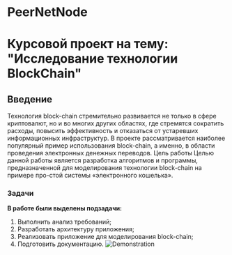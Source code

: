# PeerNetNode
# Курсовой проект на тему: "Исследование технологии BlockChain"

## Введение
Технология block-chain стремительно развивается не только в сфере криптовалют, но и во многих других областях, где стремятся сократить расходы, повысить эффективность и отказаться от устаревших информационных инфраструктур. В проекте рассматривается наиболее популярный пример использования block-chain, а именно, в области проведения электронных денежных переводов.
Цель работы
Целью данной работы является разработка алгоритмов и программы, предназначенной для моделирования технологии block-chain на примере про-стой системы «электронного кошелька».
### Задачи
**В работе были выделены подзадачи:**
1. Выполнить анализ требований;
2. Разработать архитектуру приложения;
3. Реализовать приложение для моделирования block-chain;
4. Подготовить документацию.
![Demonstration](images/round_play_gif.gif)
